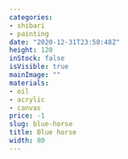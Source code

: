 ```yaml
---
categories:
- shibari
- painting
date: "2020-12-31T23:58:48Z"
height: 120
inStock: false
isVisible: true
mainImage: ""
materials:
- oil
- acrylic
- canvas
price: -1
slug: blue-horse
title: Blue horse
width: 80
---
```


